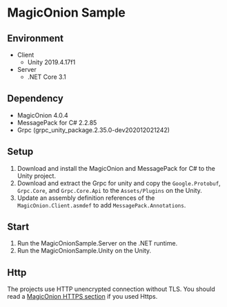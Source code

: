 # MagicOnion Sample

## Environment

- Client
    - Unity 2019.4.17f1
- Server
    - .NET Core 3.1
  
## Dependency

- MagicOnion 4.0.4
- MessagePack for C# 2.2.85
- Grpc (grpc_unity_package.2.35.0-dev202012021242)

## Setup

1. Download and install the MagicOnion and MessagePack for C# to the Unity project.
1. Download and extract the Grpc for unity and copy the `Google.Protobuf`, `Grpc.Core`, and `Grpc.Core.Api` to the `Assets/Plugins` on the Unity.
1. Update an assembly definition references of the `MagicOnion.Client.asmdef` to add `MessagePack.Annotations`.

## Start

1. Run the MagicOnionSample.Server on the .NET runtime.
1. Run the MagicOnionSample.Unity on the Unity.

## Http

The projects use HTTP unencrypted connection without TLS.
You should read a [MagicOnion HTTPS section](https://github.com/Cysharp/MagicOnion#https-tls) if you used Https.